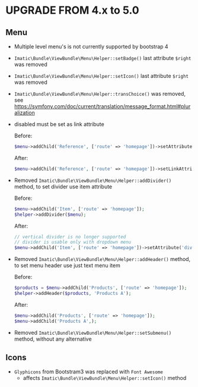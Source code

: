 UPGRADE FROM 4.x to 5.0
=======================

Menu
----
*  Multiple level menu's is not currently supported by bootstrap 4

* `Imatic\Bundle\ViewBundle\Menu\Helper::setBadge()` last attribute `$right` was removed

* `Imatic\Bundle\ViewBundle\Menu\Helper::setIcon()` last attribute `$right` was removed

* `Imatic\Bundle\ViewBundle\Menu\Helper::transChoice()` was removed, see https://symfony.com/doc/current/translation/message_format.html#pluralization 

* disabled must be set as link attribute

   Before:
   ```php
   $menu->addChild('Reference', ['route' => 'homepage'])->setAttribute('class', 'disabled');
   ```
  
   After:
   ```php
   $menu->addChild('Reference', ['route' => 'homepage'])->setLinkAttribute('class', 'disabled'); 
   ```
    
* Removed `Imatic\Bundle\ViewBundle\Menu\Helper::addDivider()` method, to set divider use item attribute

   Before:
   ```php
   $menu->addChild('Item', ['route' => 'homepage']);
   $helper->addDivider($menu);
   ```

   After:
   ```php
   // vertical divider is no longer supported
   // divider is usable only with dropdown menu
   $menu->addChild('Item', ['route' => 'homepage'])->setAttribute('divider', true);

* Removed `Imatic\Bundle\ViewBundle\Menu\Helper::addHeader()` method, to set menu header use just text menu item

   Before:
   ```php
   $products = $menu->addChild('Products', ['route' => 'homepage']);
   $helper->addHeader($products, 'Products A');
   ```

   After:
   ```php
   $menu->addChild('Products', ['route' => 'homepage']);
   $menu->addChild('Products A',);
   ```
 
* Removed `Imatic\Bundle\ViewBundle\Menu\Helper::setSubmenu()` method, without any alternative

Icons
-----

* `Glyphicons` from Bootstram3 was replaced with `Font Awesome` 
    * affects `Imatic\Bundle\ViewBundle\Menu\Helper::setIcon()` method
